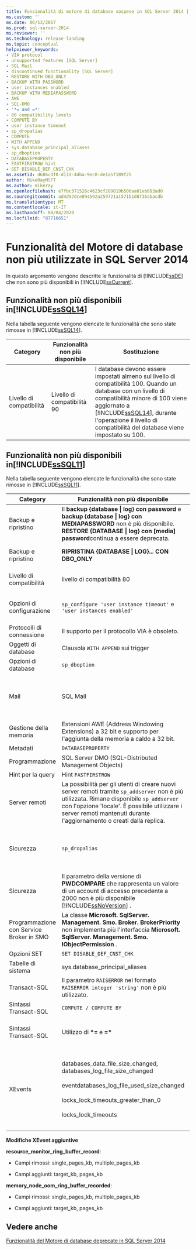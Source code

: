 ```yaml
---
title: Funzionalità di motore di database sospese in SQL Server 2014 | Microsoft Docs
ms.custom: ''
ms.date: 06/13/2017
ms.prod: sql-server-2014
ms.reviewer: ''
ms.technology: release-landing
ms.topic: conceptual
helpviewer_keywords:
- VIA protocol
- unsupported features [SQL Server]
- SQL Mail
- discontinued functionality [SQL Server]
- RESTORE WITH DBO_ONLY
- BACKUP WITH PASSWORD
- user instances enabled
- BACKUP WITH MEDIAPASSWORD
- AWE
- SQL-DMO
- '*= and =*'
- 80 compatibility levels
- COMPUTE BY
- user instance timeout
- sp_dropalias
- COMPUTE
- WITH APPEND
- sys.database_principal_aliases
- sp_dboption
- DATABASEPROPERTY
- FASTFIRSTROW hint
- SET DISABLE_DEF_CNST_CHK
ms.assetid: d686cdf0-d11d-4dba-9ec8-de1a5f189f25
author: MikeRayMSFT
ms.author: mikeray
ms.openlocfilehash: e7fbc371526c4623cf289019b506aa01eb683ad0
ms.sourcegitcommit: ad4d92dce894592a259721a1571b1d8736abacdb
ms.translationtype: MT
ms.contentlocale: it-IT
ms.lasthandoff: 08/04/2020
ms.locfileid: "87716651"
---
```

# <a name="discontinued-database-engine-functionality-in-sql-server-2014"></a>Funzionalità del Motore di database non più utilizzate in SQL Server 2014
  In questo argomento vengono descritte le funzionalità di [!INCLUDE[ssDE](../includes/ssde-md.md)] che non sono più disponibili in [!INCLUDE[ssCurrent](../includes/sscurrent-md.md)].  
  
## <a name="discontinued-features-in-sssql14"></a><a name="SQL14"></a>Funzionalità non più disponibili in[!INCLUDE[ssSQL14](../includes/sssql14-md.md)]  
 Nella tabella seguente vengono elencate le funzionalità che sono state rimosse in [!INCLUDE[ssSQL14](../includes/sssql14-md.md)].  
  
|Category|Funzionalità non più disponibile|Sostituzione|  
|--------------|--------------------------|-----------------|  
|Livello di compatibilità|Livello di compatibilità 90|I database devono essere impostati almeno sul livello di compatibilità 100. Quando un database con un livello di compatibilità minore di 100 viene aggiornato a [!INCLUDE[ssSQL14](../includes/sssql14-md.md)], durante l'operazione il livello di compatibilità del database viene impostato su 100.|  
  
## <a name="discontinued-features-in-sssql11"></a><a name="Denali"></a>Funzionalità non più disponibili in[!INCLUDE[ssSQL11](../includes/sssql11-md.md)]  
 Nella tabella seguente vengono elencate le funzionalità che sono state rimosse in [!INCLUDE[ssSQL11](../includes/sssql11-md.md)].  
  
|Category|Funzionalità non più disponibile|Sostituzione|  
|--------------|--------------------------|-----------------|  
|Backup e ripristino|Il **backup {database &#124; log} con password** e **backup {database &#124; log} con MEDIAPASSWORD** non è più disponibile. **RESTORE {DATABASE &#124; log} con [media] password**continua a essere deprecata.|Nessuno|  
|Backup e ripristino|**RIPRISTINA {DATABASE &#124; LOG}... CON DBO_ONLY**|**RIPRISTINA {DATABASE &#124; LOG}...... CON RESTRICTED_USER**|  
|Livello di compatibilità|livello di compatibilità 80|I database devono essere impostati almeno sul livello di compatibilità 90.|  
|Opzioni di configurazione|`sp_configure 'user instance timeout'` e `'user instances enabled'`|Utilizzare la funzionalità di database locale. Per ulteriori informazioni, vedere [Utilità SqlLocalDB](../tools/sqllocaldb-utility.md)|  
|Protocolli di connessione|Il supporto per il protocollo VIA è obsoleto.|In alternativa, utilizzare TCP.|  
|Oggetti di database|Clausola `WITH APPEND` sui trigger|Ricreare l'intero trigger.|  
|Opzioni di database|`sp_dboption`|`ALTER DATABASE`|  
|Mail|SQL Mail|Usare la posta elettronica database. Per ulteriori informazioni, vedere [posta elettronica database](../relational-databases/database-mail/database-mail.md) e [utilizzare posta elettronica database anziché SQL Mail](../relational-databases/policy-based-management/use-database-mail-instead-of-sql-mail.md).|  
|Gestione della memoria|Estensioni AWE (Address Windowing Extensions) a 32 bit e supporto per l'aggiunta della memoria a caldo a 32 bit.|Utilizzare un sistema operativo a 64 bit.|  
|Metadati|`DATABASEPROPERTY`|`DATABASEPROPERTYEX`|  
|Programmazione|SQL Server DMO (SQL-Distributed Management Objects)|Oggetti SMO (SQL Server Management Objects)|  
|Hint per la query|Hint `FASTFIRSTROW`|`OPTION (FAST`*n* `)` .|  
|Server remoti|La possibilità per gli utenti di creare nuovi server remoti tramite `sp_addserver` non è più utilizzata. Rimane disponibile `sp_addserver` con l'opzione 'locale'. È possibile utilizzare i server remoti mantenuti durante l'aggiornamento o creati dalla replica.|Sostituire i server remoti utilizzando server collegati.|  
|Sicurezza|`sp_dropalias`|Sostituire gli alias con una combinazione di account utente e ruoli del database. Usare `sp_dropalias` per rimuovere gli alias in database aggiornati.|  
|Sicurezza|Il parametro della versione di **PWDCOMPARE** che rappresenta un valore di un account di accesso precedente a 2000 non è più disponibile [!INCLUDE[ssNoVersion](../includes/ssnoversion-md.md)] .|Nessuno|  
|Programmazione con Service Broker in SMO|La classe **Microsoft. SqlServer. Management. Smo. Broker. BrokerPriority** non implementa più l'interfaccia **Microsoft. SqlServer. Management. Smo. IObjectPermission** .||  
|Opzioni SET|`SET DISABLE_DEF_CNST_CHK`|No.|  
|Tabelle di sistema|sys.database_principal_aliases|Usare ruoli anziché alias.|  
|Transact-SQL|Il parametro `RAISERROR` nel formato `RAISERROR integer 'string'` non è più utilizzato.|Riscrivere l'istruzione utilizzando la sintassi **RAISERROR (...)** corrente.|  
|Sintassi Transact-SQL|`COMPUTE / COMPUTE BY`|Utilizzare `ROLLUP`.|  
|Sintassi Transact-SQL|Utilizzo di **\*=** e **=&#42;**|Utilizzare la sintassi di join ANSI. Per ulteriori informazioni, vedere [from (Transact-SQL).](https://msdn.microsoft.com/library/ms177634\(SQL.105\).aspx)|  
|XEvents|databases_data_file_size_changed, databases_log_file_size_changed<br /><br /> eventdatabases_log_file_used_size_changed<br /><br /> locks_lock_timeouts_greater_than_0<br /><br /> locks_lock_timeouts|Sostituito da database_file_size_change event, database_file_size_change<br /><br /> database_file_size_change event<br /><br /> lock_timeout_greater_than_0<br /><br /> lock_timeout|  
  
 **Modifiche XEvent aggiuntive**  
  
 **resource_monitor_ring_buffer_record**:  
  
-   Campi rimossi: single_pages_kb, multiple_pages_kb  
  
-   Campi aggiunti: target_kb, pages_kb  
  
 **memory_node_oom_ring_buffer_recorded**:  
  
-   Campi rimossi: single_pages_kb, multiple_pages_kb  
  
-   Campi aggiunti: target_kb, pages_kb  
  
## <a name="see-also"></a>Vedere anche  
 [Funzionalità del Motore di database deprecate in SQL Server 2014](deprecated-database-engine-features-in-sql-server-2016.md?view=sql-server-2014)  
  
  
